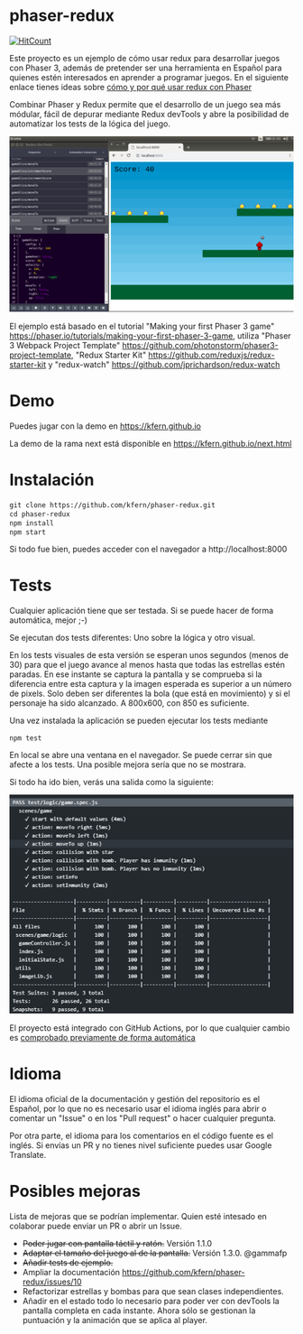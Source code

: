 # phaser-redux

[![HitCount](http://hits.dwyl.io/kfern/phaser-redux.svg)](http://hits.dwyl.io/kfern/phaser-redux)

Este proyecto es un ejemplo de cómo usar redux para desarrollar juegos con Phaser 3, además de pretender ser una herramienta en Español para quienes estén interesados en aprender a programar juegos. En el siguiente enlace tienes ideas sobre [cómo y por qué usar redux con Phaser](docs/redux.md)

Combinar Phaser y Redux permite que el desarrollo de un juego sea más módular, fácil de depurar mediante Redux devTools y abre la posibilidad de automatizar los tests de la lógica del juego. 

![Imagen del juego y Redux devTools](docs/images/phaser-redux-a.png)

El ejemplo está basado en el tutorial "Making your first Phaser 3 game" https://phaser.io/tutorials/making-your-first-phaser-3-game, utiliza "Phaser 3 Webpack Project Template" https://github.com/photonstorm/phaser3-project-template, "Redux Starter Kit" https://github.com/reduxjs/redux-starter-kit y "redux-watch" https://github.com/jprichardson/redux-watch

# Demo

Puedes jugar con la demo en https://kfern.github.io

La demo de la rama next está disponible en https://kfern.github.io/next.html

# Instalación
```
git clone https://github.com/kfern/phaser-redux.git 
cd phaser-redux
npm install
npm start
```
Si todo fue bien, puedes acceder con el navegador a http://localhost:8000

# Tests

Cualquier aplicación tiene que ser testada. Si se puede hacer de forma automática, mejor ;-)

Se ejecutan dos tests diferentes: Uno sobre la lógica y otro visual. 

En los tests visuales de esta versión se esperan unos segundos (menos de 30) para que el juego avance al menos hasta que todas las estrellas estén paradas. En ese instante se captura la pantalla y se comprueba si la diferencia entre esta captura y la imagen esperada es superior a un número de pixels. Solo deben ser diferentes la bola (que está en movimiento) y si el personaje ha sido alcanzado. A 800x600, con 850 es suficiente. 

Una vez instalada la aplicación se pueden ejecutar los tests mediante

```
npm test
```

En local se abre una ventana en el navegador. Se puede cerrar sin que afecte a los tests. Una posible mejora sería que no se mostrara.

Si todo ha ido bien, verás una salida como la siguiente:

![Tests Ok. Coverage 100% ](docs/images/tests-and-coverage.png)

El proyecto está integrado con GitHub Actions, por lo que cualquier cambio es [comprobado previamente de forma automática](https://github.com/kfern/phaser-redux/runs/407719648?check_suite_focus=true#step:4:128)

# Idioma
El idioma oficial de la documentación y gestión del repositorio es el Español, por lo que no es necesario usar el idioma inglés para abrir o comentar un "Issue" o en los "Pull request" o hacer cualquier pregunta.

Por otra parte, el idioma para los comentarios en el código fuente es el inglés. Si envías un PR y no tienes nivel suficiente puedes usar Google Translate.

# Posibles mejoras
Lista de mejoras que se podrían implementar. Quien esté intesado en colaborar puede enviar un PR o abrir un Issue.
* ~~Poder jugar con pantalla táctil y ratón.~~ Versión 1.1.0
* ~~Adaptar el tamaño del juego al de la pantalla.~~ Versión 1.3.0. @gammafp
* ~~Añadir tests de ejemplo.~~
* Ampliar la documentación https://github.com/kfern/phaser-redux/issues/10
* Refactorizar estrellas y bombas para que sean clases independientes.
* Añadir en el estado todo lo necesario para poder ver con devTools la pantalla completa en cada instante. Ahora sólo se gestionan la puntuación y la animación que se aplica al player.